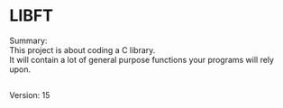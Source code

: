 # LIBFT
Summary:<br>
This project is about coding a C library.<br>
It will contain a lot of general purpose functions your programs will rely upon.<br>
##
Version: 15
